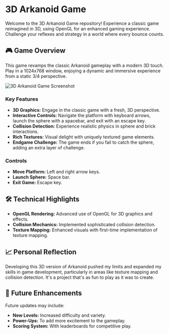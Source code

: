 # 3D Arkanoid Game

Welcome to the 3D Arkanoid Game repository! Experience a classic game reimagined in 3D, using OpenGL for an enhanced gaming experience. Challenge your reflexes and strategy in a world where every bounce counts.

## 🎮 Game Overview

This game revamps the classic Arkanoid gameplay with a modern 3D touch. Play in a 1024x768 window, enjoying a dynamic and immersive experience from a static 3/4 perspective.


![3D Arkanoid Game Screenshot](https://ibb.co/NSp7H1J)


### Key Features

- **3D Graphics:** Engage in the classic game with a fresh, 3D perspective.
- **Interactive Controls:** Navigate the platform with keyboard arrows, launch the sphere with a spacebar, and exit with an escape key.
- **Collision Detection:** Experience realistic physics in sphere and brick interactions.
- **Rich Textures:** Visual delight with uniquely textured game elements.
- **Endgame Challenge:** The game ends if you fail to catch the sphere, adding an extra layer of challenge.

### Controls

- **Move Platform:** Left and right arrow keys.
- **Launch Sphere:** Space bar.
- **Exit Game:** Escape key.

## 🛠 Technical Highlights

- **OpenGL Rendering:** Advanced use of OpenGL for 3D graphics and effects.
- **Collision Mechanics:** Implemented sophisticated collision detection.
- **Texture Mapping:** Enhanced visuals with first-time implementation of texture mapping.

## 📈 Personal Reflection

Developing this 3D version of Arkanoid pushed my limits and expanded my skills in game development, particularly in areas like texture mapping and collision detection. It's a project that's as fun to play as it was to create.

## 🚀 Future Enhancements

Future updates may include:

- **New Levels:** Increased difficulty and variety.
- **Power-Ups:** To add more excitement to the gameplay.
- **Scoring System:** With leaderboards for competitive play.
